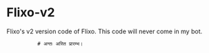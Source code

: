 # Flixo-v2
Flixo's v2 version code of Flixo.
This code will never come in my bot.

              # अन्तः अस्ति प्रारम्भ।
